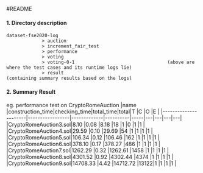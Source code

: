 
#README

#### 1. Directory description
```
dataset-fse2020-log
             > auction
             > increment_fair_test
             > performance
             > voting 
             > voting-0-1                                  (above are where the test cases and its runtime logs lie)
             > result                                           (containing summary results based on the logs)
```

#### 2. Summary Result

eg. performance test on CryptoRomeAuction
|name                  |construction_time|checking_time|total_time|total|T  |C  |O  |E  |
|----------------------|-----------------|-------------|----------|-----|---|---|---|---|
|CryptoRomeAuction3.sol|8.10             |0.08         |8.18      |18   |1  |0  |1  |1  |
|CryptoRomeAuction4.sol|29.59            |0.10         |29.69     |54   |1  |1  |1  |1  |
|CryptoRomeAuction5.sol|106.34           |0.12         |106.46    |162  |1  |1  |1  |1  |
|CryptoRomeAuction6.sol|378.10           |0.17         |378.27    |486  |1  |1  |1  |1  |
|CryptoRomeAuction7.sol|1262.29          |0.32         |1262.61   |1458 |1  |1  |1  |1  |
|CryptoRomeAuction8.sol|4301.52          |0.92         |4302.44   |4374 |1  |1  |1  |1  |
|CryptoRomeAuction9.sol|14708.33         |4.42         |14712.72  |13122|1  |1  |1  |1  |

